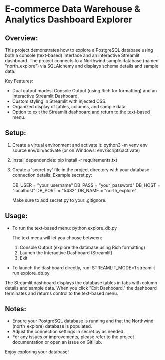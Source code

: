 E-commerce Data Warehouse & Analytics Dashboard Explorer
===========================================================

Overview:
---------
This project demonstrates how to explore a PostgreSQL database using both a console (text-based)
interface and an interactive Streamlit dashboard. The project connects to a Northwind sample 
database (named "north_explore") via SQLAlchemy and displays schema details and sample data.

Key Features:
- Dual output modes: Console Output (using Rich for formatting) and an Interactive Streamlit Dashboard.
- Custom styling in Streamlit with injected CSS.
- Organized display of tables, columns, and sample data.
- Option to exit the Streamlit dashboard and return to the text-based menu.

Setup:
------
1. Create a virtual environment and activate it:
   python3 -m venv env
   source env/bin/activate   (or on Windows: env\Scripts\activate)

2. Install dependencies:
   pip install -r requirements.txt

3. Create a 'secret.py' file in the project directory with your database connection details:
   Example secret.py:
   
      DB_USER = "your_username"
      DB_PASS = "your_password"
      DB_HOST = "localhost"
      DB_PORT = "5432"
      DB_NAME = "north_explore"

   Make sure to add secret.py to your .gitignore.

Usage:
------
- To run the text-based menu:
    python explore_db.py

  The text menu will let you choose between:
    1. Console Output (explore the database using Rich formatting)
    2. Launch the Interactive Dashboard (Streamlit)
    3. Exit

- To launch the dashboard directly, run:
    STREAMLIT_MODE=1 streamlit run explore_db.py

The Streamlit dashboard displays the database tables in tabs with column details and sample data.
When you click "Exit Dashboard," the dashboard terminates and returns control to the text-based menu.

Notes:
------
- Ensure your PostgreSQL database is running and that the Northwind (north_explore) database is populated.
- Adjust the connection settings in secret.py as needed.
- For any issues or improvements, please refer to the project documentation or open an issue on GitHub.

Enjoy exploring your database!

